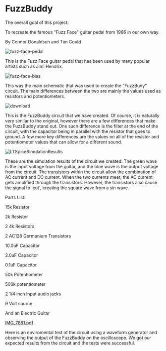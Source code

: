 # FuzzBuddy

The overall goal of this project: 

To recreate the famous "Fuzz Face" guitar pedal from 1966 in our own way.

By Connor Donaldson and Tim Gould 


![fuzz-face-pedal](https://github.com/user-attachments/assets/38dbec36-bd87-42f1-8264-8cb17a61fd52)

This is the Fuzz Face guitar pedal that has been used by many popular artists such as Jimi Hendrix. 

![fuzz-face-bias](https://github.com/user-attachments/assets/eabae81a-ebe0-4e31-b517-412f1e557a19)

This was the main schematic that was used to create the "FuzzBudy" circuit. The main differences between the two are mainly the values used as resistors and potentiometers. 


![download](https://github.com/user-attachments/assets/54833f10-8ecd-42ba-a6e5-774d6ad25d60)


This is the FuzzBuddy circuit that we have created. Of course, it is naturally very similar to the original, however there are a few differences that make the FuzzBuddy stand out. One such difference is the filter at the end of the circuit, with the capacitor being in parallel with the resistor that goes to ground. A few more key differences are the values on all of the resistor and potentiometer values that can allow for a different sound. 

![LTSpiceSimulationResults](https://github.com/user-attachments/assets/20fd7386-8d93-428e-82a9-f91c065e1bec)

These are the simulation results of the circuit we created. The green wave is the input voltage from the guitar, and the blue wave is the output voltage from the circuit. 
The transistors within the circuit allow the combination of AC current and DC current. When the two currents meet, the AC current gets amplified through the transistors. However, the transistors also cause the signal to 'cut', creating the square wave from a sin wave. 

Parts List:

15k Resistor

2k Resistor

2 4k Resistors

2 AC128 Germanium Transistors

10.0uF Capacitor

2.0uF Capacitor

0.1uF Capacitor

50k Potentiometer

500k potentiometer

2 1/4 inch input audio jacks

9 Volt source

And an Electric Guitar

[IMG_7881.pdf](https://github.com/user-attachments/files/18033664/IMG_7881.pdf)

Here is an enviromental test of the circuit using a waveform generator and observing the output of the FuzzBuddy on the oscilloscope. We got our expected results from the circuit and the tests were successful. 
